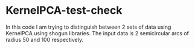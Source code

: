 KernelPCA-test-check
====================

In this code I am trying to distinguish between 2 sets of data using  KernelPCA using shogun libraries.
The input data is 2 semicircular arcs of radius 50 and 100 respectively.

